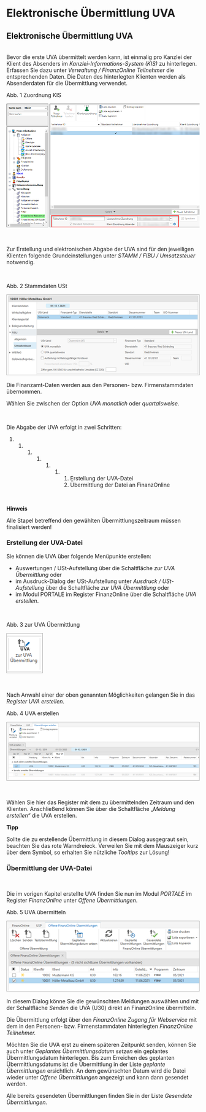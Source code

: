 # Elektronische Übermittlung UVA

## Elektronische Übermittlung UVA

\
Bevor die erste UVA übermittelt werden kann, ist einmalig pro Kanzlei der Klient des Absenders im *Kanzlei-Informations-System (KIS)* zu hinterlegen. Erfassen Sie dazu unter *Verwaltung / FinanzOnline Teilnehmer* die entsprechenden Daten. Die Daten des hinterlegten Klienten werden als Absenderdaten für die Übermittlung verwendet.

Abb. 1 Zuordnung KIS

![Image](<lib/NeuesElement158.png>)

&nbsp;

Zur Erstellung und elektronischen Abgabe der UVA sind für den jeweiligen Klienten folgende Grundeinstellungen unter *STAMM / FIBU / Umsatzsteuer* notwendig.

&nbsp;

Abb. 2 Stammdaten USt

![Image](<lib/NeuesElement157.png>)

Die Finanzamt-Daten werden aus den Personen- bzw. Firmenstammdaten übernommen.

Wählen Sie zwischen der Option *UVA monatlich* oder *quartalsweise.*

&nbsp;

Die Abgabe der UVA erfolgt in zwei Schritten:

1. &nbsp;
   1. &nbsp;
      1. &nbsp;
         1. &nbsp;
            1. &nbsp;
               1. &nbsp;
                  1. Erstellung der UVA-Datei
                  1. Übermittlung der Datei an FinanzOnline

&nbsp;

**Hinweis**

Alle Stapel betreffend den gewählten Übermittlungszeitraum müssen finalisiert werden\!

### Erstellung der UVA-Datei

Sie können die UVA über folgende Menüpunkte erstellen:

* Auswertungen / USt-Aufstellung über die Schaltfläche *zur UVA Übermittlung* oder
* im Ausdruck-Dialog der USt-Aufstellung unter *Ausdruck / USt-Aufstellung* über die Schaltfläche *zur UVA Übermittlung* oder
* im Modul PORTALE im Register FinanzOnline über die Schaltfläche *UVA erstellen*.

&nbsp;

Abb. 3 zur UVA Übermittlung

![Image](<lib/NeuesElement156.png>)

&nbsp;

Nach Anwahl einer der oben genannten Möglichkeiten gelangen Sie in das *Register UVA erstellen*.

Abb. 4 UVA erstellen

![Image](<lib/NeuesElement155.png>)

&nbsp;

Wählen Sie hier das Register mit dem zu übermittelnden Zeitraum und den Klienten. Anschließend können Sie über die Schaltfläche „*Meldung erstellen“* die UVA erstellen.

**Tipp**

Sollte die zu erstellende Übermittlung in diesem Dialog ausgegraut sein, beachten Sie das rote Warndreieck. Verweilen Sie mit dem Mauszeiger kurz über dem Symbol, so erhalten Sie nützliche *Tooltips* zur Lösung\!

### Übermittlung der UVA-Datei

&nbsp;

Die im vorigen Kapitel erstellte UVA finden Sie nun im Modul *PORTALE* im Register *FinanzOnline* unter *Offene Übermittlungen*.

Abb. 5 UVA übermitteln

![Image](<lib/NeuesElement154.png>)

In diesem Dialog könne Sie die gewünschten Meldungen auswählen und mit der Schaltfläche *Senden* die UVA (U30) direkt an FinanzOnline übermitteln.

Die Übermittlung erfolgt über den *FinanzOnline Zugang für Webservice* mit dem in den Personen- bzw. Firmenstammdaten hinterlegten *FinanzOnline Teilnehmer.*

Möchten Sie die UVA erst zu einem späteren Zeitpunkt senden, können Sie auch unter *Geplantes Übermittlungsdatum setzen* ein geplantes Übermittlungsdatum hinterlegen. Bis zum Erreichen des geplanten Übermittlungsdatums ist die Übermittlung in der Liste *geplante Übermittlungen* ersichtlich. An dem gewünschten Datum wird die Datei wieder unter *Offene Übermittlungen* angezeigt und kann dann gesendet werden.

Alle bereits gesendeten Übermittlungen finden Sie in der Liste *Gesendete Übermittlungen.*

